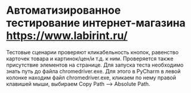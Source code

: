 # Автоматизированное тестирование интернет-магазина https://www.labirint.ru/
Тестовые сценарии проверяют кликабельность кнопок, равенство карточек товара и картинок/цен/и т.д. к ним.
Проверяется также присутствие элементов на странице. Для запуска теста необходимо знать путь до файла chromedriver.exe. Для этого в PyCharm в левой колонке находим файл chromedriver.exe,
кликаем по нему правой клавишей мыши, выбираем Copy Path --> Absolute Path.
